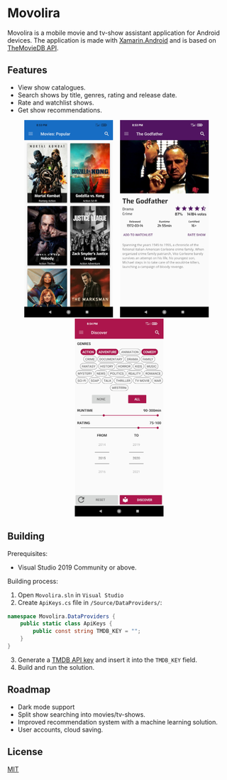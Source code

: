 # Movolira
Movolira is a mobile movie and tv-show assistant application for Android devices. The application is made with [Xamarin.Android](https://docs.microsoft.com/en-us/xamarin/android/) and is based on [TheMovieDB API](https://developers.themoviedb.org/3/getting-started/introduction). 


## Features
- View show catalogues.
- Search shows by title, genres, rating and release date.
- Rate and watchlist shows.
- Get show recommendations.

<p align="middle">
	<img src="./Docs/readme1.jpg" width="200">
	&nbsp;&nbsp;
	<img src="./Docs/readme2.jpg" width="200">
	&nbsp;&nbsp;
	<img src="./Docs/readme3.jpg" width="200">
</p>



## Building
Prerequisites:
- Visual Studio 2019 Community or above.

Building process:
1. Open `Movolira.sln` in `Visual Studio`
2. Create `ApiKeys.cs` file in `/Source/DataProviders/`:
```C#
namespace Movolira.DataProviders {
	public static class ApiKeys {
		public const string TMDB_KEY = "";
	}
}
``` 
3. Generate a [TMDB API key](https://developers.themoviedb.org/3/getting-started/introduction) and insert it into the `TMDB_KEY` field.
4. Build and run the solution.


## Roadmap
- Dark mode support
- Split show searching into movies/tv-shows.
- Improved recommendation system with a machine learning solution.
- User accounts, cloud saving.


## License
[MIT](https://choosealicense.com/licenses/mit/)
